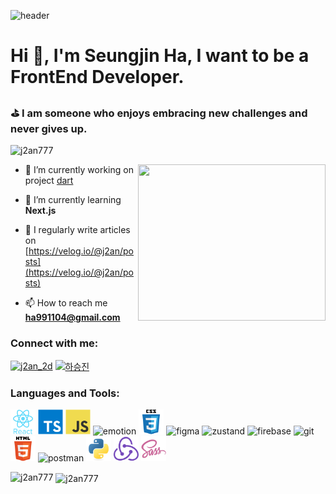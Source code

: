 
![header](https://capsule-render.vercel.app/api?type=waving&color=auto&height=230&section=header&text=J2AN's%20Github&fontSize=70&animation=fadeIn&fontAlignY=38&desc=Frontend%20Developer&descAlignY=51&descAlign=62)
<h1 align="left">Hi 👋, I'm Seungjin Ha, I want to be a FrontEnd Developer.</h1>
<h3 align="left">⛳ I am someone who enjoys embracing new challenges and never gives up.</h3>

<p align="left"> <img src="https://komarev.com/ghpvc/?username=j2an777&label=Profile%20views&color=0e75b6&style=flat" alt="j2an777" /> </p>
<img align="right" src="https://github.com/user-attachments/assets/cb69c5f0-3816-493a-b1d8-994c964ce916" width="300" height="250" />

- 🔭 I’m currently working on project [dart](https://www.dartgallery.site)

- 🌱 I’m currently learning **Next.js**

- 📝 I regularly write articles on [https://velog.io/@j2an/posts](https://velog.io/@j2an/posts)

- 📫 How to reach me **ha991104@gmail.com**

<h3 align="left">Connect with me:</h3>
<p align="left">
<a href="https://instagram.com/j2an_2d" target="blank"><img align="center" src="https://raw.githubusercontent.com/rahuldkjain/github-profile-readme-generator/master/src/images/icons/Social/instagram.svg" alt="j2an_2d" height="30" width="40" /></a>
<a href="https://www.youtube.com/@j2an777" target="blank"><img align="center" src="https://raw.githubusercontent.com/rahuldkjain/github-profile-readme-generator/master/src/images/icons/Social/youtube.svg" alt="하승진" height="30" width="40" /></a>
</p>

<h3 align="left">Languages and Tools:</h3>
<p align="left">
  <img src="https://raw.githubusercontent.com/devicons/devicon/master/icons/react/react-original-wordmark.svg" alt="react" width="40" height="40"/>
  <img src="https://raw.githubusercontent.com/devicons/devicon/master/icons/typescript/typescript-original.svg" alt="typescript" width="40" height="40"/>
  <img src="https://raw.githubusercontent.com/devicons/devicon/master/icons/javascript/javascript-original.svg" alt="javascript" width="40" height="40"/>
  <img src="https://github.com/user-attachments/assets/e2d62075-7289-4402-b36c-6e39361ac70b" alt="emotion" width="40" height="40" />
  <img src="https://raw.githubusercontent.com/devicons/devicon/master/icons/css3/css3-original-wordmark.svg" alt="css3" width="40" height="40"/>
  <img src="https://www.vectorlogo.zone/logos/figma/figma-icon.svg" alt="figma" width="40" height="40"/>
  <img src="https://github.com/user-attachments/assets/e491d87c-48b0-46d8-80ab-afe765653358" alt="zustand" width="40" height="40" />
  <img src="https://www.vectorlogo.zone/logos/firebase/firebase-icon.svg" alt="firebase" width="40" height="40"/>
  <img src="https://www.vectorlogo.zone/logos/git-scm/git-scm-icon.svg" alt="git" width="40" height="40"/>
  <img src="https://raw.githubusercontent.com/devicons/devicon/master/icons/html5/html5-original-wordmark.svg" alt="html5" width="40" height="40"/>
  <img src="https://www.vectorlogo.zone/logos/getpostman/getpostman-icon.svg" alt="postman" width="40" height="40"/>
  <img src="https://raw.githubusercontent.com/devicons/devicon/master/icons/python/python-original.svg" alt="python" width="40" height="40"/>
  <img src="https://raw.githubusercontent.com/devicons/devicon/master/icons/redux/redux-original.svg" alt="redux" width="40" height="40"/>
  <img src="https://raw.githubusercontent.com/devicons/devicon/master/icons/sass/sass-original.svg" alt="sass" width="40" height="40"/>
</p>

<p><img align="left" src="https://github-readme-stats.vercel.app/api/top-langs?username=j2an777&show_icons=true&locale=en&layout=compact" alt="j2an777" /></p>
<p>&nbsp;<img align="center" src="https://github-readme-stats.vercel.app/api?username=j2an777&show_icons=true&locale=en" alt="j2an777" /></p>

<!--
**j2an777/j2an777** is a ✨ _special_ ✨ repository because its `README.md` (this file) appears on your GitHub profile.

Here are some ideas to get you started:

- 🔭 I’m currently working on ...
- 🌱 I’m currently learning ...
- 👯 I’m looking to collaborate on ...
- 🤔 I’m looking for help with ...
- 💬 Ask me about ...
- 📫 How to reach me: ...
- 😄 Pronouns: ...
- ⚡ Fun fact: ...
-->
